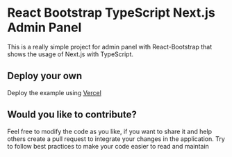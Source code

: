 # React Bootstrap TypeScript Next.js Admin Panel

This is a really simple project for admin panel with React-Bootstrap that shows the usage of Next.js with TypeScript.

## Deploy your own

Deploy the example using [Vercel](https://vercel.com?utm_source=github&utm_medium=readme&utm_campaign=next-example)

## Would you like to contribute?

Feel free to modify the code as you like, if you want to share it and help others create a pull request to integrate your changes in the application.
Try to follow best practices to make your code easier to read and maintain

